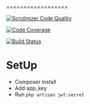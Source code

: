 ==================

[![Scrutinizer Code Quality](https://scrutinizer-ci.com/g/VictorAlagwu/lumenauth/badges/quality-score.png?b=master)](https://scrutinizer-ci.com/g/VictorAlagwu/lumenauth/?branch=master)

[![Code Coverage](https://scrutinizer-ci.com/g/VictorAlagwu/lumenauth/badges/coverage.png?b=master)](https://scrutinizer-ci.com/g/VictorAlagwu/lumenauth/?branch=master)

[![Build Status](https://scrutinizer-ci.com/g/VictorAlagwu/lumenauth/badges/build.png?b=master)](https://scrutinizer-ci.com/g/VictorAlagwu/lumenauth/build-status/master)

# SetUp

* Composer install
* Add app_key
* Run `php artisan jwt:secret`